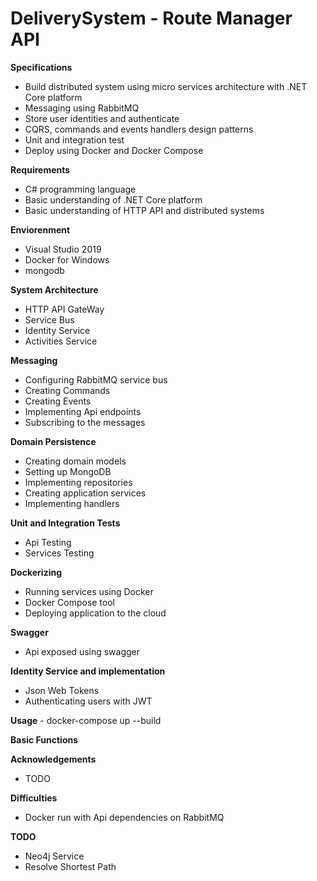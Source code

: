 # DeliverySystem - Route Manager API

**Specifications**

 - Build distributed system using micro services architecture with .NET
   Core platform
 - Messaging using RabbitMQ
 - Store user identities and authenticate
 - CQRS, commands and events handlers design patterns
 - Unit and integration test
 - Deploy using Docker and Docker Compose

**Requirements**

 - C# programming language
 - Basic understanding of .NET Core platform
 - Basic understanding of HTTP API and distributed systems

**Enviorenment**

- Visual Studio 2019
- Docker for Windows
- mongodb

**System Architecture**

- HTTP API GateWay
- Service Bus
- Identity Service
- Activities Service

**Messaging**
- Configuring RabbitMQ service bus
- Creating Commands
- Creating Events
- Implementing Api endpoints
- Subscribing to the messages

**Domain Persistence**
- Creating domain models
- Setting up MongoDB
- Implementing repositories
- Creating application services
- Implementing handlers

**Unit and Integration Tests**
 - Api Testing
 - Services Testing

 **Dockerizing**
 - Running services using Docker
 - Docker Compose tool
 - Deploying application to the cloud

 **Swagger** 
 - Api exposed using swagger

 **Identity Service and implementation**
 - Json Web Tokens
 - Authenticating users with JWT

**Usage**
	- docker-compose up --build

**Basic Functions**


**Acknowledgements**
 - TODO

**Difficulties**
 - Docker run with Api dependencies on RabbitMQ
 
**TODO** 
- Neo4j Service
- Resolve Shortest Path 